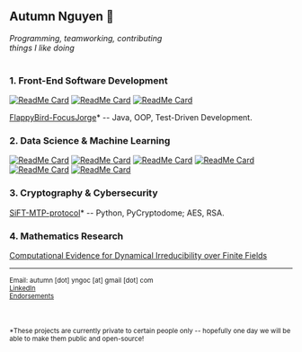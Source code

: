 ## Autumn Nguyen 🍁
*Programming, teamworking, contributing<br>
things I like doing
<br><br>*

### 1. Front-End Software Development
[![ReadMe Card](https://github-readme-stats.vercel.app/api/pin/?username=autumn-yng&repo=community-book)](https://github.com/autumn-yng/community-book)
[![ReadMe Card](https://github-readme-stats.vercel.app/api/pin/?username=auyura&repo=sride)](https://github.com/auyura/sride)
[![ReadMe Card](https://github-readme-stats.vercel.app/api/pin/?username=auyura&repo=TrashMe)](https://github.com/auyura/TrashMe)

[FlappyBird-FocusJorge](https://github.com/MHC-SP23-CS225/angryflappybird-teamfocusjorge)* -- Java, OOP, Test-Driven Development.


### 2. Data Science & Machine Learning
[![ReadMe Card](https://github-readme-stats.vercel.app/api/pin/?username=autumn-yng&repo=summerfog)](https://github.com/autumn-yng/summerfog)
[![ReadMe Card](https://github-readme-stats.vercel.app/api/pin/?username=autumn-yng&repo=cnn_fog)](https://github.com/autumn-yng/cnn_fog)
[![ReadMe Card](https://github-readme-stats.vercel.app/api/pin/?username=autumn-yng&repo=pavement-marking-detection
)](https://github.com/autumn-yng/pavement-marking-detection)
[![ReadMe Card](https://github-readme-stats.vercel.app/api/pin/?username=autumn-yng&repo=reforestree-correction)](https://github.com/autumn-yng/reforestree-correction)
[![ReadMe Card](https://github-readme-stats.vercel.app/api/pin/?username=autumn-yng&repo=leaf-health-computer-vision)](https://github.com/autumn-yng/leaf-health-computer-vision)
[![ReadMe Card](https://github-readme-stats.vercel.app/api/pin/?username=autumn-yng&repo=co2-temperature)](https://github.com/autumn-yng/co2-temperature)


### 3. Cryptography & Cybersecurity
[SiFT-MTP-protocol](https://github.com/autumn-yng/SiFT-MTP-protocol)* -- Python, PyCryptodome; AES, RSA.

### 4. Mathematics Research
[Computational Evidence for Dynamical Irreducibility over Finite Fields](https://github.com/autumn-yng/dynamical_irreducibility)

---
<sub>Email: autumn [dot] yngoc [at] gmail [dot] com</sub> <br> 
<sub>[LinkedIn](https://www.linkedin.com/in/autumnyngocnguyen/)</sub> <br> 
<sub>[Endorsements](https://www.linkedin.com/in/autumnyngocnguyen/details/recommendations/?detailScreenTabIndex=0)</sub>

<br><br>
<sub>*These projects are currently private to certain people only -- hopefully one day we will be able to make them public and open-source!</sub>
